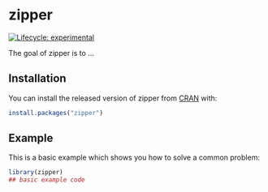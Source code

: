 
# zipper

<!-- badges: start -->
[![Lifecycle: experimental](https://img.shields.io/badge/lifecycle-experimental-orange.svg)](https://www.tidyverse.org/lifecycle/#experimental)
<!-- badges: end -->

The goal of zipper is to ...

## Installation

You can install the released version of zipper from [CRAN](https://CRAN.R-project.org) with:

``` r
install.packages("zipper")
```

## Example

This is a basic example which shows you how to solve a common problem:

``` r
library(zipper)
## basic example code
```

